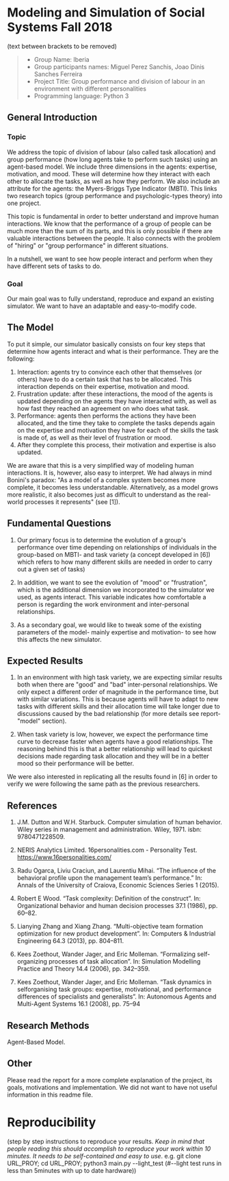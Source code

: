# Modeling and Simulation of Social Systems Fall 2018
(text between brackets to be removed)

> * Group Name: Iberia
> * Group participants names: Miguel Perez Sanchis, Joao Dinis Sanches Ferreira
> * Project Title: Group performance and division of labour in an environment with different personalities
> * Programming language: Python 3

## General Introduction

### Topic
We address the topic of division of labour (also called task allocation) and group performance (how long agents take to perform such tasks) using an agent-based model. We include three dimensions in the agents: expertise, motivation, and mood. These will determine how they interact with each other to allocate the tasks, as well as how they perform. We also include an attribute for the agents: the Myers-Briggs Type Indicator (MBTI). This links two research topics (group performance and psychologic-types theory) into one project.

This topic is fundamental in order to better understand and improve human interactions. We know that the performance of a group of people can be much more than the sum of its parts, and this is only possible if there are valuable interactions between the people. It also connects with the problem of "hiring" or "group performance" in different situations.

In a nutshell, we want to see how people interact and perform when they have different sets of tasks to do.

### Goal
Our main goal was to fully understand, reproduce and expand an existing simulator. We want to have an adaptable and easy-to-modify code. 


## The Model
To put it simple, our simulator basically consists on four key steps that determine how agents interact and what is their performance. They are the following:
1. Interaction: agents try to convince each other that themselves (or others) have to do a certain task that has to be allocated. This interaction depends on their expertise, motivation and mood.
2. Frustration update: after these interactions, the mood of the agents is updated depending on the agents they have interacted with, as well as how fast they reached an agreement on who does what task.
3. Performance: agents then performs the actions they have been allocated, and the time they take to complete the tasks depends again on the expertise and motivation they have for each of the skills the task is made of, as well as their level of frustration or mood.
4. After they complete this process, their motivation and expertise is also updated.

We are aware that this is a very simplified way of modeling human interactions. It is, however, also easy to interpret. We had always in mind Bonini's paradox: "As a model of a complex system becomes more complete, it becomes less understandable. Alternatively, as a model grows more realistic, it also becomes just as difficult to understand as the real-world processes it represents" (see [1]).

## Fundamental Questions
1. Our primary focus is to determine the evolution of a group's performance over time depending on relationships of individuals in the group-based on MBTI- and task variety (a concept developed in [6]) which refers to how many different skills are needed in order to carry out a given set of tasks)

2. In addition, we want to see the evolution of "mood" or "frustration", which is the additional dimension we incorporated to the simulator we used, as agents interact. This variable indicates how comfortable a person is regarding the work environment and inter-personal relationships.

3. As a secondary goal, we would like to tweak some of the existing parameters of the model- mainly expertise and motivation- to see how this affects the new simulator.


## Expected Results

1. In an environment with high task variety, we are expecting similar results both when there are "good" and "bad" inter-personal relationships. We only expect a different order of magnitude in the performance time, but with similar variations. This is because agents will have to adapt to new tasks with different skills and their allocation time will take longer due to discussions caused by the bad relationship (for more details see report- "model" section).

2. When task variety is low, however, we expect the performance time curve to decrease faster when agents have a good relationships. The reasoning behind this is that a better relationship will lead to quickest decisions made regarding task allocation and they will be in a better mood so their performance will be better.

We were also interested in replicating all the results found in [6] in order to verify we were following the same path as the previous researchers.


## References 
1.    J.M. Dutton and W.H. Starbuck.
Computer simulation of human behavior. Wiley series in management and administration. Wiley, 1971. isbn: 9780471228509.

2.   NERIS Analytics Limited. 16personalities.com - Personality Test. https://www.16personalities.com/

3.    Radu Ogarca, Liviu Craciun, and Laurentiu Mihai. “The influence of the behavioral profile upon the management team’s performance.” In: Annals of the University of Craiova, Economic Sciences Series 1 (2015).

4.    Robert E Wood. “Task complexity: Definition of the construct”. In: Organizational behavior and human decision processes 37.1 (1986), pp. 60–82.

5.    Lianying Zhang and Xiang Zhang. “Multi-objective team formation optimization for new product development”. In: Computers & Industrial Engineering 64.3 (2013), pp. 804–811.

6.    Kees Zoethout, Wander Jager, and Eric Molleman. “Formalizing self-organizing processes of task allocation”. In: Simulation Modelling Practice and Theory 14.4 (2006), pp. 342–359.

7.    Kees  Zoethout,  Wander  Jager,  and  Eric  Molleman.  “Task dynamics  in  selforganising task groups: expertise, motivational, and performance differences of specialists and generalists”. In: Autonomous Agents and Multi-Agent Systems 16.1 (2008), pp. 75–94

## Research Methods
Agent-Based Model.

## Other
Please read the report for a more complete explanation of the project, its goals, motivations and implementation. We did not want to have not useful information in this readme file.

# Reproducibility

(step by step instructions to reproduce your results. *Keep in mind that people reading this should accomplish to reproduce your work within 10 minutes. It needs to be self-contained and easy to use*. e.g. git clone URL_PROY; cd URL_PROY; python3 main.py --light_test (#--light test runs in less than 5minutes with up to date hardware)) 

